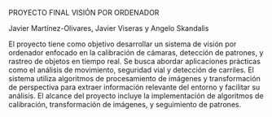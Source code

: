PROYECTO FINAL VISIÓN POR ORDENADOR


Javier Martínez-Olivares, Javier Viseras y Angelo Skandalis 


El proyecto tiene como objetivo desarrollar un sistema de visión por ordenador enfocado en la 
calibración de cámaras, detección de patrones, y rastreo de objetos en tiempo real. Se busca abordar 
aplicaciones prácticas como el análisis de movimiento, seguridad vial y detección de carriles. El sistema 
utiliza algoritmos de procesamiento de imágenes y transformación de perspectiva para extraer 
información relevante del entorno y facilitar su análisis. El alcance del proyecto incluye la 
implementación de algoritmos de calibración, transformación de imágenes, y seguimiento de patrones.
